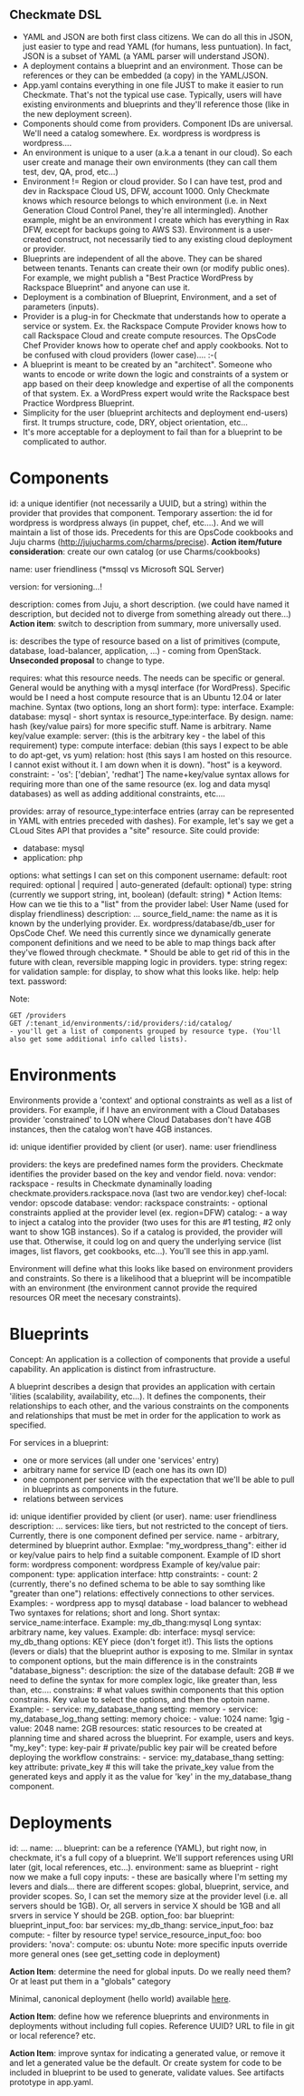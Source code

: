 Checkmate DSL
-------------

- YAML and JSON are both first class citizens. We can do all this in JSON, just easier to type and read YAML (for humans, less puntuation). In fact, JSON is a subset of YAML (a YAML parser will understand JSON).
- A deployment contains a blueprint and an environment. Those can be references or they can be embedded (a copy) in the YAML/JSON.
- App.yaml contains everything in one file JUST to make it easier to run Checkmate. That's not the typical use case. Typically, users will have existing environments and blueprints and they'll reference those (like in the new deployment screen).
- Components should come from providers. Component IDs are universal. We'll need a catalog somewhere. Ex. wordpress is wordpress is wordpress....
- An environment is unique to a user (a.k.a a tenant in our cloud). So each user create and manage their own environments (they can call them test, dev, QA, prod, etc...)
- Environment != Region or cloud provider. So I can have test, prod and dev in Rackspace Cloud US, DFW, account 1000. Only Checkmate knows which resource belongs to which environment (i.e. in Next Generation Cloud Control Panel, they're all intermingled). Another example, might be an environment I create which has everything in Rax DFW, except for backups going to AWS S3). Environment is a user-created construct, not necessarily tied to any existing cloud deployment or provider.
- Blueprints are independent of all the above. They can be shared between tenants. Tenants can create their own (or modify public ones). For example, we might publish a "Best Practice WordPress by Rackspace Blueprint" and anyone can use it.
- Deployment is a combination of Blueprint, Environment, and a set of parameters (inputs).
- Provider is a plug-in for Checkmate that understands how to operate a service or system. Ex. the Rackspace Compute Provider knows how to call Rackspace Cloud and create compute resources. The OpsCode Chef Provider knows how to operate chef and apply cookbooks. Not to be confused with cloud providers (lower case).... :-(
- A blueprint is meant to be created by an "architect". Someone who wants to encode or write down the logic and constraints of a system or app based on their deep knowledge and expertise of all the components of that system. Ex. a WordPress expert would write the Rackspace best Practice Wordpress Blueprint.
- Simplicity for the user (blueprint architects and deployment end-users) first. It trumps structure, code, DRY, object orientation, etc...
- It's more acceptable for a deployment to fail than for a blueprint to be complicated to author.

Components
==========
id: a unique identifier (not necessarily a UUID, but a string) within the provider that provides that component.
    Temporary assertion: the id for wordpress is wordpress always (in puppet, chef, etc....). And we will maintain a list of those ids. Precedents for this are OpsCode cookbooks and Juju charms (http://jujucharms.com/charms/precise).
    **Action item/future consideration**: create our own catalog (or use Charms/cookbooks)

name: user friendliness (*mssql vs Microsoft SQL Server)

version: for versioning...!

description: comes from Juju, a short description. (we could have named it description, but decided not to diverge from something already out there...)
    **Action item**: switch to description from summary, more universally used.

is: describes the type of resource based on a list of primitives (compute, database, load-balancer, application, ...) - coming from OpenStack.
    **Unseconded proposal** to change to type.

requires: what this resource needs. The needs can be specific or general. General would be anything with a mysql interface (for WordPress). Specific would be I need a host compute resource that is an Ubuntu 12.04 or later machine.
Syntax (two options, long an short form):
    type: interface. Example: database: mysql - short syntax is resource_type:interface. By design.
    name: hash (key/value pairs) for more specific stuff. Name is arbitrary.
    Name key/value example:
        server: (this is the arbitrary key - the label of this requirement)
            type: compute
            interface: debian (this says I expect to be able to do apt-get, vs yum)
            relation: host (this says I am hosted on this resource. I cannot exist without it. I am down when it is down). "host" is a keyword.
            constraint:
            - 'os': ['debian', 'redhat']
The name+key/value syntax allows for requiring more than one of the same resource (ex. log and data mysql databases) as well as adding additional constraints, etc....

provides: array of resource_type:interface entries (array can be represented in YAML with entries preceded with dashes). For example, let's say we get a CLoud Sites API that provides a "site" resource. Site could provide:
- database: mysql
- application: php

options: what settings I can set on this component
username:
    default: root
    required: optional | required | auto-generated (default: optional)
    type: string (currently we support string, int, boolean) (default: string)
        * Action Items: How can we tie this to a "list" from the provider
    label: User Name (used for display friendliness)
    description: ...
    source_field_name: the name as it is known by the underlying provider. Ex. wordpress/database/db_user for OpsCode Chef. We need this currently since we dynamically generate component definitions and we need to be able to map things back after they've flowed through checkmate.
        * Should be able to get rid of this in the future with clean, reversible mapping logic in providers.
    type: string
    regex: for validation
    sample: for display, to show what this looks like.
    help: help text.
password:
    
Note:

    GET /providers
    GET /:tenant_id/environments/:id/providers/:id/catalog/
    - you'll get a list of components grouped by resource type. (You'll also get some additional info called lists).


Environments
============

Environments provide a 'context' and optional constraints as well as a list of providers. For example, if I have an environment with a Cloud Databases provider 'constrained' to LON where Cloud Databases don't have 4GB instances, then the catalog won't have 4GB instances.

id: unique identifier provided by client (or user).
name: user friendliness

providers: the keys are predefined names form the providers. Checkmate identifies the provider based on the key and vendor field.
  nova:
    vendor: rackspace  - results in Checkmate dynaminally loading checkmate.providers.rackspace.nova (last two are vendor.key)
  chef-local:
    vendor: opscode
  database:
    vendor: rackspace
    constraints: - optional constraints applied at the provider level (ex. region=DFW)
    catalog: - a way to inject a catalog into the provider (two uses for this are #1 testing, #2 only want to show 1GB instances). So if a catalog is provided, the provider will use that. Otherwise, it could log on and query the underlying service (list images, list flavors, get cookbooks, etc...). You'll see this in app.yaml.

Environment will define what this looks like based on environment providers and constraints. So there is a likelihood that a blueprint will be incompatible with an environment (the environment cannot provide the required resources OR meet the necesary constraints).

Blueprints
==========
Concept: An application is a collection of components that provide a useful capability. An application is distinct from infrastructure.

A blueprint describes a design that provides an application with certain 'ilities (scalability, availability, etc...). It defines the components, their relationships to each other, and the various constraints on the components and relationships that must be met in order for the application to work as specified.

For services in a blueprint:
- one or more services (all under one 'services' entry)
- arbitrary name for service ID (each one has its own ID)
- one component per service with the expectation that we'll be able to pull in blueprints as components in the future.
- relations between services

id: unique identifier provided by client (or user).
name: user friendliness
description: ...
services: like tiers, but not restricted to the concept of tiers. Currently, there is one component defined per service.
  name -  arbitrary, determined by blueprint author. Exmplae:
  "my_wordpress_thang":
    either id or key/value pairs to help find a suitable component.
    Example of ID short form: wordpress
    component: wordpress
    Example of key/value pair:
    component:
        type: application
        interface: http
        constraints:
        - count: 2  (currently, there's no defined schema to be able to say somthing like "greater than one")
    relations: effectively connections to other services. Examples:
    - wordpress app to mysql database
    - load balancer to webhead
    Two syntaxes for relations; short and long.
    Short syntax: service_name:interface. Example:
        my_db_thang:mysql
    Long syntax: arbitrary name, key values. Example:
        db:
          interface: mysql
          service: my_db_thang
options: KEY piece (don't forget it!). This lists the options (levers or dials) that the blueprint author is exposing to me. SImilar in syntax to component options, but the main difference is in the constraints
  "database_bigness":
    description: the size of the database
    default: 2GB
    # we need to define the syntax for more complex logic, like greater than, less than, etc....
    constrains:  # what values swithin components that this option constrains. Key value to select the options, and then the optoin name. Example:
    - service: my_database_thang
      setting: memory
    - service: my_database_log_thang
      setting: memory
    choice:
    - value: 1024
      name: 1gig
    - value: 2048
     name: 2GB
resources: static resources to be created at planning time and shared across the blueprint. For example, users and keys.
  "my_key":
    type: key-pair # private/public key pair will be created before deploying the workflow
    constrains:
    - service: my_database_thang
      setting: key
      attribute: private_key # this will take the private_key value from the generated keys and apply it as the value for 'key' in the my_database_thang component.

Deployments
===========

id: ...
name: ...
blueprint: can be a reference (YAML), but right now, in checkmate, it's a full copy of a blueprint. We'll support references using URI later (git, local references, etc...).
environment: same as blueprint - right now we make a full copy
inputs: - these are basically where I'm setting my levers and dials... there are different scopes: global, blueprint, service, and provider scopes. So, I can set the memory size at the provider level (i.e. all servers should be 1GB). Or, all servers in service X should be 1GB and all srvers in service Y should be 2GB.
  option_foo: bar
  blueprint:
    blueprint_input_foo: bar
  services:
    my_db_thang:
      service_input_foo: baz
      compute: - filter by resource type!
        service_resource_input_foo: boo
  providers:
    'nova':
      compute:
        os: ubuntu
Note: more specific inputs override more general ones (see get_setting code in deployment)

**Action Item**: determine the need for global inputs. Do we really need them? Or at least put them in a "globals" category

Minimal, canonical deployment (hello world) available [here](https://github.rackspace.com/Blueprints/helloworld/).
 
**Action Item**: define how we reference blueprints and environments in deployments without including full copies.  Reference UUID?  URL to file in git or local reference? etc.

**Action Item**: improve syntax for indicating a generated value, or remove it and let a generated value be the default.  Or create system for code to be included in blueprint to be used to generate, validate values. See artifacts prototype in app.yaml.



